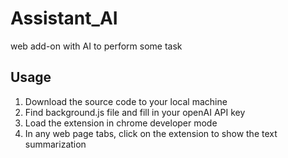 # Assistant_AI
web add-on with AI to perform some task


## Usage
1. Download the source code to your local machine
2. Find background.js file and fill in your openAI API key
3. Load the extension in chrome developer mode
4. In any web page tabs, click on the extension to show the text summarization
